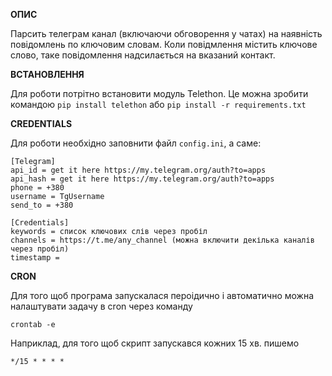 **ОПИС**

Парсить телеграм канал (включаючи обговорення у чатах) на наявність повідомлень по ключовим словам. Коли повідмлення містить ключове слово, таке повідомлення надсилається на вказаний контакт. 

**ВСТАНОВЛЕННЯ**

Для роботи потрітно встановити модуль Telethon.
Це можна зробити командою
`pip install telethon` або `pip install -r requirements.txt`

**CREDENTIALS**

Для роботи необхідно заповнити файл `config.ini`, а саме:

```
[Telegram]
api_id = get it here https://my.telegram.org/auth?to=apps
api_hash = get it here https://my.telegram.org/auth?to=apps
phone = +380
username = TgUsername
send_to = +380

[Credentials]
keywords = список ключових слів через пробіл
channels = https://t.me/any_channel (можна включити декілька каналів через пробіл)
timestamp = 
```

**CRON**

Для того щоб програма запускалася пероідично і автоматично можна налаштувати задачу в cron через команду 

`crontab -e`

Наприклад, для того щоб скрипт запускався кожних 15 хв. пишемо 

`*/15 * * * *`



